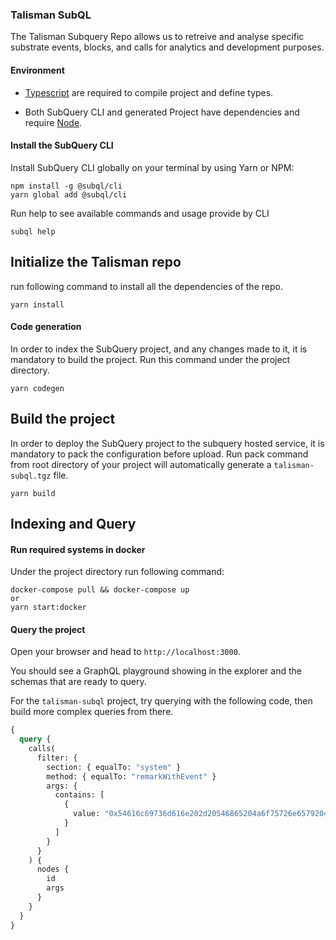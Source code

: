 ### Talisman SubQL

The Talisman Subquery Repo allows us to retreive and analyse specific substrate events, blocks, and calls for analytics
and development purposes.

#### Environment

- [Typescript](https://www.typescriptlang.org/) are required to compile project and define types.

- Both SubQuery CLI and generated Project have dependencies and require [Node](https://nodejs.org/en/).

#### Install the SubQuery CLI

Install SubQuery CLI globally on your terminal by using Yarn or NPM:

```
npm install -g @subql/cli
yarn global add @subql/cli
```

Run help to see available commands and usage provide by CLI

```
subql help
```

## Initialize the Talisman repo

run following command to install all the dependencies of the repo.

```
yarn install
```

#### Code generation

In order to index the SubQuery project, and any changes made to it, it is mandatory to build the project.
Run this command under the project directory.

```
yarn codegen
```

## Build the project

In order to deploy the SubQuery project to the subquery hosted service, it is mandatory to pack the configuration before upload.
Run pack command from root directory of your project will automatically generate a `talisman-subql.tgz` file.

```
yarn build
```

## Indexing and Query

#### Run required systems in docker

Under the project directory run following command:

```
docker-compose pull && docker-compose up
or
yarn start:docker
```

#### Query the project

Open your browser and head to `http://localhost:3000`.

You should see a GraphQL playground showing in the explorer and the schemas that are ready to query.

For the `talisman-subql` project, try querying with the following code, then build more complex queries from there.

```graphql
{
  query {
    calls(
      filter: {
        section: { equalTo: "system" }
        method: { equalTo: "remarkWithEvent" }
        args: {
          contains: [
            {
              value: "0x54616c69736d616e202d20546865204a6f75726e657920426567696e73"
            }
          ]
        }
      }
    ) {
      nodes {
        id
        args
      }
    }
  }
}
```
